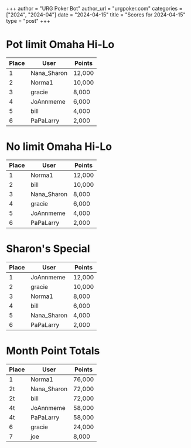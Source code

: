 +++
author = "URG Poker Bot"
author_url = "urgpoker.com"
categories = ["2024", "2024-04"]
date = "2024-04-15"
title = "Scores for 2024-04-15"
type = "post"
+++
# Pot limit Omaha Hi-Lo

| Place | User | Points |
|-------|------|--------|
| 1 | Nana_Sharon | 12,000 |
| 2 | Norma1 | 10,000 |
| 3 | gracie | 8,000 |
| 4 | JoAnnmeme | 6,000 |
| 5 | bill | 4,000 |
| 6 | PaPaLarry | 2,000 |

# No limit Omaha Hi-Lo

| Place | User | Points |
|-------|------|--------|
| 1 | Norma1 | 12,000 |
| 2 | bill | 10,000 |
| 3 | Nana_Sharon | 8,000 |
| 4 | gracie | 6,000 |
| 5 | JoAnnmeme | 4,000 |
| 6 | PaPaLarry | 2,000 |

# Sharon's Special

| Place | User | Points |
|-------|------|--------|
| 1 | JoAnnmeme | 12,000 |
| 2 | gracie | 10,000 |
| 3 | Norma1 | 8,000 |
| 4 | bill | 6,000 |
| 5 | Nana_Sharon | 4,000 |
| 6 | PaPaLarry | 2,000 |

# Month Point Totals

| Place | User | Points |
|-------|------|--------|
| 1 | Norma1 | 76,000 |
| 2t | Nana_Sharon | 72,000 |
| 2t | bill | 72,000 |
| 4t | JoAnnmeme | 58,000 |
| 4t | PaPaLarry | 58,000 |
| 6 | gracie | 24,000 |
| 7 | joe | 8,000 |
